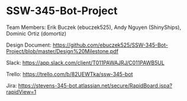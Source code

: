 # SSW-345-Bot-Project

Team Members:
Erik Buczek (ebuczek525),
Andy Nguyen (ShinyShips),
Dominic Ortiz (domortiz)

Design Document:
https://github.com/ebuczek525/SSW-345-Bot-Project/blob/master/Design%20Milestone.pdf

Slack:
https://app.slack.com/client/T011PAWAJRJ/C011PAWB5UL

Trello:
https://trello.com/b/82UEWTka/ssw-345-bot

Jira:
https://stevens-345-bot.atlassian.net/secure/RapidBoard.jspa?rapidView=1
